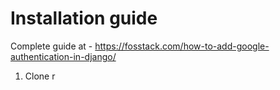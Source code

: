 # Installation guide

Complete guide at - https://fosstack.com/how-to-add-google-authentication-in-django/

1) Clone r
